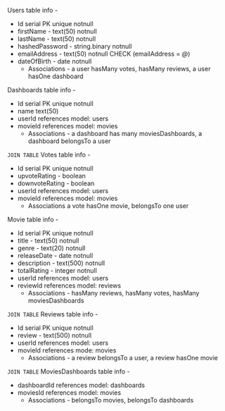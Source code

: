 Users table info -
* Id serial PK unique notnull
* firstName - text(50) notnull
* lastName - text(50) notnull
* hashedPassword - string.binary notnull
* emailAddress - text(50) notnull CHECK (emailAddress = *@*)
* dateOfBirth - date notnull
    * Associations - a user hasMany votes, hasMany reviews, a user hasOne dashboard

Dashboards table info -
* Id serial PK unique notnull
* name text(50)
* userId references model: users
* movieId references model: movies
    * Associations - a dashboard has many moviesDashboards, a dashboard belongsTo a user

`JOIN TABLE` Votes table info -
* Id serial PK unique notnull
* upvoteRating - boolean
* downvoteRating - boolean
* userId references model: users
* movieId references model: movies
    * Associations a vote hasOne movie, belongsTo one user

Movie table info -
* Id serial  PK unique notnull
* title - text(50) notnull
* genre - text(20) notnull
* releaseDate - date notnull
* description - text(500) notnull
* totalRating - integer notnull
* userId references model: users
* reviewId references model: reviews
   * Associations - hasMany reviews, hasMany votes, hasMany moviesDashboards

`JOIN TABLE` Reviews table info -
* Id serial PK unique notnull
* review - text(500) notnull
* userId references model: users
* movieId references mode: movies
  *  Associations - a review belongsTo a user, a review hasOne movie

`JOIN TABLE` MoviesDashboards table info -
* dashboardId references model: dashboards
* moviesId references model: movies
  * Associations - belongsTo movies, belongsTo dashboards
